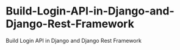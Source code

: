 # Build-Login-API-in-Django-and-Django-Rest-Framework
Build Login API in Django and Django Rest Framework
